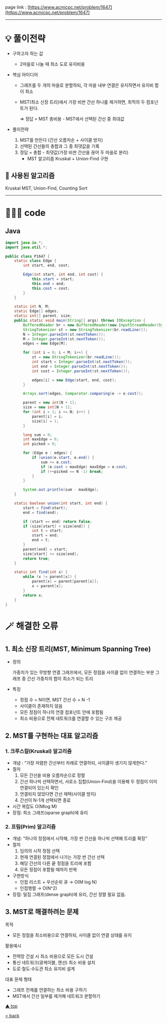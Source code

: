 page link : [https://www.acmicpc.net/problem/1647](https://www.acmicpc.net/problem/1647)

---

# 💡 풀이전략
- 구하고자 하는 값
    - 2마을로 나눌 때 최소 도로 유지비용
- 핵심 아이디어
    - 그래프를 두 개의 마을로 분할하되, 각 마을 내부 연결은 유지하면서 유지비 합이 최소
    - MST(최소 신장 트리)에서 가장 비싼 간선 하나를 제거하면, 최적의 두 컴포넌트가 된다.
        
        ⇒ 정답 = MST 총비용 - MST에서 선택된 간선 중 최대값
        
- 풀이전략
    1. MST를 만든다 (간선 오름차순 + 사이클 방지)
    2. 선택된 간선들의 총합과 그 중 최댓값을 기록
    3. 정답 = 총합 - 최댓값(가장 비싼 간선을 끊어 두 마을로 분리)
        - MST 알고리즘 Kruskal + Union-Find 구현

## 🎨 사용된 알고리즘

Kruskal MST, Union-Find, Counting Sort

---

# 🧑🏻‍💻 code

## Java

```java
import java.io.*;
import java.util.*;

public class P1647 {
    static class Edge {
        int start, end, cost;

        Edge(int start, int end, int cost) {
            this.start = start;
            this.end = end;
            this.cost = cost;
        }
    }

    static int N, M;
    static Edge[] edges;
    static int[] parent, size;
    public static void main(String[] args) throws IOException {
        BufferedReader br = new BufferedReader(new InputStreamReader(System.in));
        StringTokenizer st = new StringTokenizer(br.readLine());
        N = Integer.parseInt(st.nextToken());
        M = Integer.parseInt(st.nextToken());
        edges = new Edge[M];

        for (int i = 0; i < M; i++) {
            st = new StringTokenizer(br.readLine());
            int start = Integer.parseInt(st.nextToken());
            int end = Integer.parseInt(st.nextToken());
            int cost = Integer.parseInt(st.nextToken());

            edges[i] = new Edge(start, end, cost);
        }

        Arrays.sort(edges, Comparator.comparing(e -> e.cost));

        parent = new int[N + 1];
        size = new int[N + 1];
        for (int i = 1; i <= N; i++) {
            parent[i] = i;
            size[i] = 1;
        }

        long sum = 0;
        int maxEdge = 0;
        int picked = 0;

        for (Edge e : edges) {
            if (union(e.start, e.end)) {
                sum += e.cost;
                if (e.cost > maxEdge) maxEdge = e.cost;
                if (++picked == N -1) break;
            }
        }

        System.out.println(sum - maxEdge);
    }

    static boolean union(int start, int end) {
        start = find(start);
        end = find(end);

        if (start == end) return false;
        if (size[start] < size[end]) {
            int t = start;
            start = end;
            end = t;
        }
        parent[end] = start;
        size[start] += size[end];
        return true;
    }

    static int find(int x) {
        while (x != parent[x]) {
            parent[x] = parent[parent[x]];
            x = parent[x];
        }
        return x;
    }
}
```

# 🪄 해결한 오류

## 1. 최소 신장 트리(MST, Minimum Spanning Tree)

- 정의
    
    가중치가 있는 무방향 연결 그래프에서, 모든 정점을 사이클 없이 연결하는 부분 그래프 중 간선 가중치의 합이 최소가 되는 트리
    
- 특징
    - 정점 수 = N이면, MST 간선 수 = N -1
    - 사이클이 존재하지 않음
    - 모든 정점이 하나의 연결 컴포넌트 안에 포함됨
    - 최소 비용으로 전체 네트워크를 연결할 수 있는 구조 제공

## 2. MST를 구현하는 대표 알고리즘

### 1. 크루스칼(Kruskal) 알고리즘

- 개념 : “가장 저렴한 간선부터 차례로 연결하되, 사이클이 생기지 않게한다.”
- 절차
    1. 모든 간선을 비용 오름차순으로 정렬
    2. 간선 하나씩 선택하면서, 서로소 집합(Union-Find)을 이용해 두 정점이 이미 연결되어 있는지 확인
    3. 연결되지 않았다면 간선 채택(사이클 방지)
    4. 간선이 N-1개 선택되면 종료
- 시간 복잡도 O(Mlog M)
- 장점: 희소 그래프(sparse graph)에 유리

### 2. 프림(Prim) 알고리즘

- 개념: “하나의 정점에서 시작해, 가장 싼 간선을 하나씩 선택해 트리를 확장”
- 절차
    1. 임의의 시작 정점 선택
    2. 현재 연결된 정점에서 나가는 가장 싼 간선 선택
    3. 해당 간선의 다른 끝 정점을 트리에 포함
    4. 모든 정점이 포함될 때까지 반복
- 구현방식
    - 인접 리스트 + 우선순위 큐 → O(M log N)
    - 인접행렬 → O(N^2)
- 장점: 밀집 그래프(dense graph)에 유리, 간선 정렬 필요 없음.

## 3. MST로 해결하려는 문제

목적

- 모든 정점을 최소비용으로 연결하되, 사이클 없이 연결 상태를 유지

활용예시

- 전력망 건설 시 최소 비용으로 모든 도시 건설
- 통신 네트워크(광케이블, 랜선) 최소 비용 설치
- 도로·철도·수도관 최소 유지비 설계

대표 문제 형태

- 그래프 전체를 연결하는 최소 비용 구하기
- MST에서 간선 일부를 제거해 네트워크 분할하기

[▲ top](https://www.notion.so/4_1647_-24ccda6b86ff80c4b8d0c8de5272750c?pvs=21)

[< back](https://www.notion.so/25239624ade64d8c86a9398a8d33a409?pvs=21)

